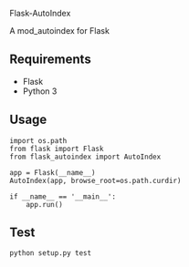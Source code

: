 Flask-AutoIndex

A mod_autoindex for Flask

## Requirements

* Flask
* Python 3

## Usage

```
import os.path
from flask import Flask
from flask_autoindex import AutoIndex

app = Flask(__name__)
AutoIndex(app, browse_root=os.path.curdir)

if __name__ == '__main__':
    app.run()
```

## Test

`python setup.py test`